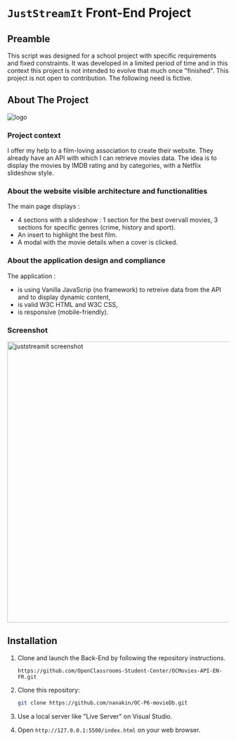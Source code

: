 # `JustStreamIt` Front-End Project

## Preamble
This script was designed for a school project with specific requirements and fixed constraints.
It was developed in a limited period of time and in this context this project is not intended
to evolve that much once "finished". This project is not open to contribution.
The following need is fictive.

## About The Project
![logo](https://github.com/nanakin/OC-P2-scrap/assets/14202917/a53f19c3-7d61-4840-9c24-d3ecb1cd088b)

### Project context
I offer my help to a film-loving association to create their website. They already have an API with which I can retrieve movies data. The idea is to display the movies by IMDB rating and by categories, with a Netflix slideshow style.

### About the website visible architecture and functionalities
The main page displays :
- 4 sections with a slideshow : 1 section for the best overvall movies, 3 sections for specific genres (crime, history and sport).
- An insert to highlight the best film.
- A modal with the movie details when a cover is clicked.

### About the application design and compliance
The application : 
- is using Vanilla JavaScrip (no framework) to retreive data from the API and to display dynamic content,
- is valid W3C HTML and W3C CSS,
- is responsive (mobile-friendly).

### Screenshot
<img src="https://github.com/nanakin/OC-P2-scrap/assets/14202917/d4623c56-481d-4747-8c85-ed862d51016e" alt="juststreamit screenshot" width="640"/>


## Installation
1. Clone and launch the Back-End by following the repository instructions.
   ```
   https://github.com/OpenClassrooms-Student-Center/OCMovies-API-EN-FR.git
   ```

2. Clone this repository:
   ```sh
   git clone https://github.com/nanakin/OC-P6-movieDb.git
   ```
3. Use a local server like "Live Server" on Visual Studio.

4. Open `http://127.0.0.1:5500/index.html` on your web browser.